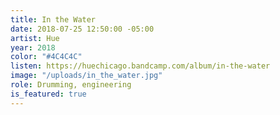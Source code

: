 ```yaml
---
title: In the Water
date: 2018-07-25 12:50:00 -05:00
artist: Hue
year: 2018
color: "#4C4C4C"
listen: https://huechicago.bandcamp.com/album/in-the-water
image: "/uploads/in_the_water.jpg"
role: Drumming, engineering
is_featured: true
---
```


